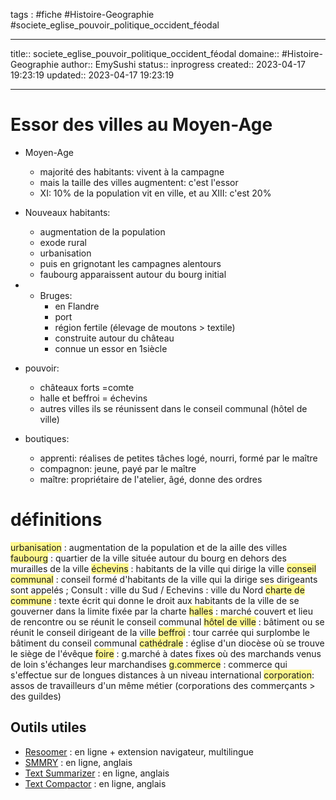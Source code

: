 




tags : #fiche  #Histoire-Geographie #societe_eglise_pouvoir_politique_occident_féodal

---

title:: societe_eglise_pouvoir_politique_occident_féodal
domaine:: #Histoire-Geographie
author:: EmySushi
status:: inprogress
created:: 2023-04-17 19:23:19
updated:: 2023-04-17 19:23:19

---
# Essor des villes au Moyen-Age
- Moyen-Age
	- majorité des habitants: vivent à la campagne
	- mais la taille des villes augmentent: c'est l'essor
	- XI: 10% de la population vit en ville, et au XIII: c'est 20%

- Nouveaux habitants:
	- augmentation de la population 
	- exode rural
	- urbanisation
	- puis en grignotant les campagnes alentours
	- faubourg apparaissent autour du bourg initial

- - Bruges:
	- en Flandre
	- port
	- région fertile (élevage de moutons > textile)
	- construite autour du château
	- connue un essor en 1siècle

- pouvoir:
	- châteaux forts =comte
	- halle et beffroi = échevins
	- autres villes ils se réunissent dans le conseil communal (hôtel de ville)

- boutiques:
	- apprenti: réalises de petites tâches logé, nourri, formé par le maître
	- compagnon: jeune, payé par le maître
	- maître: propriétaire de l'atelier, âgé, donne des ordres

# définitions

<span style="background:#fff88f">urbanisation</span> : augmentation de la population et de la aille des villes
<span style="background:#fff88f">faubourg</span> : quartier de la ville située autour du bourg en dehors des murailles de la ville 
<span style="background:#fff88f">échevins</span> : habitants de la ville qui dirige la ville 
<span style="background:#fff88f">conseil communal</span> : conseil formé d'habitants de la ville qui la dirige ses dirigeants sont appelés ;
Consult : ville du Sud / Echevins : ville du Nord
<span style="background:#fff88f">charte de commune</span> : texte écrit qui donne le droit aux habitants de la ville de se gouverner dans la limite fixée par la charte
<span style="background:#fff88f">halles</span> : marché couvert et lieu de rencontre ou se réunit le conseil communal
<span style="background:#fff88f">hôtel de ville</span> : bâtiment ou se réunit le  conseil dirigeant de la ville
<span style="background:#fff88f">beffroi</span> : tour carrée qui surplombe le bâtiment du conseil communal
<span style="background:#fff88f">cathédrale</span> : église d'un diocèse où se trouve le siège de l'évêque
<span style="background:#fff88f">foire</span> : g.marché à dates fixes où des marchands venus de loin s'échanges leur marchandises
<span style="background:#fff88f">g.commerce</span> : commerce qui s'effectue sur de longues distances à un niveau international
<span style="background:#fff88f">corporation</span>: assos de travailleurs d'un même métier (corporations des commerçants > des guildes)



## Outils utiles

-   [Resoomer](https://resoomer.com/fr) : en ligne + extension navigateur, multilingue
-   [SMMRY](https://smmry.com/) : en ligne, anglais
-   [Text Summarizer](http://textsummarization.net/text-summarizer) : en ligne, anglais
-   [Text Compactor](https://www.textcompactor.com/) : en ligne, anglais
